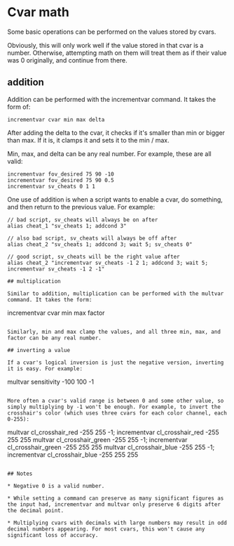 # Cvar math

Some basic operations can be performed on the values stored by cvars.

Obviously, this will only work well if the value stored in that cvar is a number. Otherwise, attempting math on them will treat them as if their value was 0 originally, and continue from there.

## addition

Addition can be performed with the incrementvar command. It takes the form of:

```
incrementvar cvar min max delta
```

After adding the delta to the cvar, it checks if it's smaller than min or bigger than max. If it is, it clamps it and sets it to the min / max.

Min, max, and delta can be any real number. For example, these are all valid:

```
incrementvar fov_desired 75 90 -10
incrementvar fov_desired 75 90 0.5
incrementvar sv_cheats 0 1 1
```

One use of addition is when a script wants to enable a cvar, do something, and then return to the previous value. For example:

```
// bad script, sv_cheats will always be on after
alias cheat_1 "sv_cheats 1; addcond 3"

// also bad script, sv_cheats will always be off after
alias cheat_2 "sv_cheats 1; addcond 3; wait 5; sv_cheats 0"

// good script, sv_cheats will be the right value after
alias cheat_2 "incrementvar sv_cheats -1 2 1; addcond 3; wait 5; incrementvar sv_cheats -1 2 -1"

## multiplication

Similar to addition, multiplication can be performed with the multvar command. It takes the form:

```
incrementvar cvar min max factor
```

Similarly, min and max clamp the values, and all three min, max, and factor can be any real number.

## inverting a value

If a cvar's logical inversion is just the negative version, inverting it is easy. For example:

```
multvar sensitivity -100 100 -1
```

More often a cvar's valid range is between 0 and some other value, so simply multiplying by -1 won't be enough. For example, to invert the crosshair's color (which uses three cvars for each color channel, each 0-255):

```
multvar cl_crosshair_red -255 255 -1; incrementvar cl_crosshair_red -255 255 255
multvar cl_crosshair_green -255 255 -1; incrementvar cl_crosshair_green -255 255 255
multvar cl_crosshair_blue -255 255 -1; incrementvar cl_crosshair_blue -255 255 255
```

## Notes

* Negative 0 is a valid number.

* While setting a command can preserve as many significant figures as the input had, incrementvar and multvar only preserve 6 digits after the decimal point.

* Multiplying cvars with decimals with large numbers may result in odd decimal numbers appearing. For most cvars, this won't cause any significant loss of accuracy.